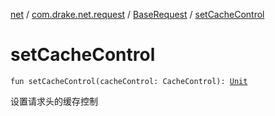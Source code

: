 [net](../../index.md) / [com.drake.net.request](../index.md) / [BaseRequest](index.md) / [setCacheControl](./set-cache-control.md)

# setCacheControl

`fun setCacheControl(cacheControl: CacheControl): `[`Unit`](https://kotlinlang.org/api/latest/jvm/stdlib/kotlin/-unit/index.html)

设置请求头的缓存控制

